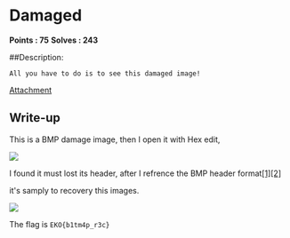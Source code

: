 # Damaged

**Points : 75**
**Solves : 243**

##Description:

	All you have to do is to see this damaged image!
[Attachment](for75_165560e4a08b23f7.zip)


## Write-up
This is a BMP damage image, then I open it with Hex edit,

![](http://i.imgur.com/uHaOdZz.jpg)

I found it must lost its header, after I refrence the BMP header format[[1]](http://www.pcschool.com.tw/campus/share/lib/160/)[[2]](https://en.wikipedia.org/wiki/BMP_file_format)

it's samply to recovery this images.

![](http://i.imgur.com/K6iemAi.jpg)

The flag is `EKO{b1tm4p_r3c}`